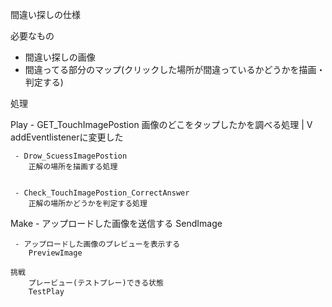 間違い探しの仕様

必要なもの
 - 間違い探しの画像
 - 間違ってる部分のマップ(クリックした場所が間違っているかどうかを描画・判定する)

処理


Play
     - GET_TouchImagePostion
        画像のどこをタップしたかを調べる処理
         |
         V
      addEventlistenerに変更した


     - Drow_ScuessImagePostion
        正解の場所を描画する処理


     - Check_TouchImagePostion_CorrectAnswer
        正解の場所かどうかを判定する処理


Make
     - アップロードした画像を送信する
        SendImage

     - アップロードした画像のプレビューを表示する
        PreviewImage

    挑戦
        プレービュー(テストプレー)できる状態
        TestPlay

